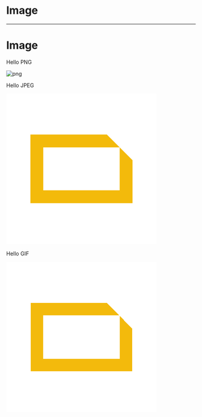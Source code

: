# Image

---

# Image

Hello PNG

![png](https://github.com/k1LoW/deck/raw/main/img/logo.png)

Hello JPEG

![jpg](../img/logo.jpg)

Hello GIF

![gif](../img/logo.gif)

